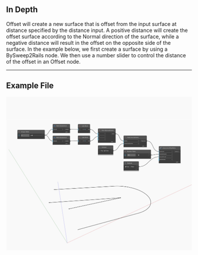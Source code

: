 ## In Depth
Offset will create a new surface that is offset from the input surface at distance specified by the distance input. A positive distance will create the offset surface according to the Normal direction of the surface, while a negative distance will result in the offset on the opposite side of the surface. In the example below, we first create a surface by using a BySweep2Rails node. We then use a number slider to control the distance of the offset in an Offset node.
___
## Example File

![Offset](./Autodesk.DesignScript.Geometry.PolyCurve.Offset_img.jpg)


